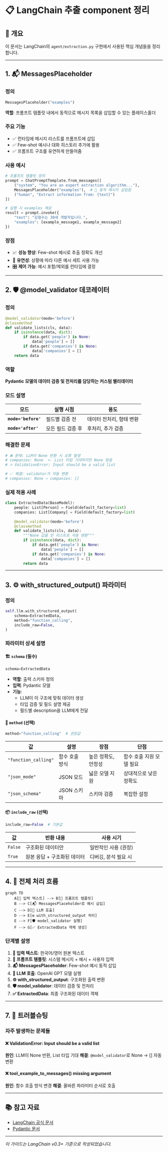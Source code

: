 # 📋 LangChain 추출 component 정리


## 🚀 개요

이 문서는 LangChain의 `agent/extraction.py` 구현에서 사용된 핵심 개념들을 정리합니다. 

---

## 1. 📬 MessagesPlaceholder

### 정의
```python
MessagesPlaceholder("examples")
```

**역할**: 프롬프트 템플릿 내에서 동적으로 메시지 목록을 삽입할 수 있는 플레이스홀더

### 주요 기능
- ✅ 런타임에 메시지 리스트를 프롬프트에 삽입
- ✅ Few-shot 예시나 대화 히스토리 추가에 활용
- ✅ 프롬프트 구조를 유연하게 만들어줌

### 사용 예시
```python
# 프롬프트 템플릿 정의
prompt = ChatPromptTemplate.from_messages([
    ("system", "You are an expert extraction algorithm..."),
    MessagesPlaceholder("examples"),  # 🎯 동적 메시지 삽입점
    ("human", "Extract information from: {text}")
])

# 실행 시 examples 제공
result = prompt.invoke({
    "text": "김철수는 30세 개발자입니다.", 
    "examples": [example_message1, example_message2]
})
```

### 장점
- 📈 **성능 향상**: Few-shot 예시로 추출 정확도 개선
- 🔄 **유연성**: 상황에 따라 다른 예시 세트 사용 가능
- 🎛️ **제어 가능**: 예시 포함/제외를 런타임에 결정

---

## 2. 🛡️ @model_validator 데코레이터

### 정의
```python
@model_validator(mode='before')
@classmethod
def validate_lists(cls, data):
    if isinstance(data, dict):
        if data.get('people') is None:
            data['people'] = []
        if data.get('companies') is None:
            data['companies'] = []
    return data
```

### 역할
**Pydantic 모델의 데이터 검증 및 전처리를 담당하는 커스텀 밸리데이터**

### 모드 설명
| 모드 | 실행 시점 | 용도 |
|------|----------|------|
| **`mode='before'`** | 필드별 검증 전 | 데이터 전처리, 형태 변환 |
| **`mode='after'`** | 모든 필드 검증 후 | 후처리, 추가 검증 |

### 해결한 문제
```python
# ❌ 문제: LLM이 None 반환 시 오류 발생
# companies: None  <- List 타입 기대하지만 None 받음
# 🔥 ValidationError: Input should be a valid list

# ✅ 해결: validator가 자동 변환
# companies: None → companies: []
```

### 실제 적용 사례
```python
class ExtractedData(BaseModel):
    people: List[Person] = Field(default_factory=list)
    companies: List[Company] = Field(default_factory=list)
    
    @model_validator(mode='before')
    @classmethod
    def validate_lists(cls, data):
        """None 값을 빈 리스트로 자동 변환"""
        if isinstance(data, dict):
            if data.get('people') is None:
                data['people'] = []
            if data.get('companies') is None:
                data['companies'] = []
        return data
```

---

## 3. ⚙️ with_structured_output() 파라미터

### 정의
```python
self.llm.with_structured_output(
    schema=ExtractedData,
    method="function_calling",
    include_raw=False,
)
```

### 파라미터 상세 설명

#### 🏗️ `schema` (필수)
```python
schema=ExtractedData
```
- **역할**: 출력 스키마 정의
- **입력**: Pydantic 모델
- **기능**: 
  - LLM이 이 구조에 맞춰 데이터 생성
  - 타입 검증 및 필드 설명 제공
  - 필드별 description을 LLM에게 전달

#### 🔧 `method` (선택)
```python
method="function_calling"  # 권장값
```

| 값 | 설명 | 장점 | 단점 |
|---|------|------|------|
| `"function_calling"` | 함수 호출 방식 | 높은 정확도, 안정성 | 함수 호출 지원 모델 필요 |
| `"json_mode"` | JSON 모드 | 넓은 모델 지원 | 상대적으로 낮은 정확도 |
| `"json_schema"` | JSON 스키마 | 스키마 검증 | 복잡한 설정 |

#### 📦 `include_raw` (선택)
```python
include_raw=False  # 기본값
```

| 값 | 반환 내용 | 사용 시기 |
|---|----------|----------|
| `False` | 구조화된 데이터만 | 일반적인 사용 (권장) |
| `True` | 원본 응답 + 구조화된 데이터 | 디버깅, 분석 필요 시 |

---

## 4. 🔄 전체 처리 흐름

```mermaid
graph TD
    A[📝 입력 텍스트] --> B[🎯 프롬프트 템플릿]
    B --> C[📬 MessagesPlaceholder로 예시 삽입]
    C --> D[🤖 LLM 호출]
    D --> E[⚙️ with_structured_output 처리]
    E --> F[🛡️ model_validator 실행]
    F --> G[✅ ExtractedData 객체 생성]
```

### 단계별 설명

1. **📝 입력 텍스트**: 한국어/영어 원본 텍스트
2. **🎯 프롬프트 템플릿**: 시스템 메시지 + 예시 + 사용자 입력
3. **📬 MessagesPlaceholder**: Few-shot 예시 동적 삽입
4. **🤖 LLM 호출**: OpenAI GPT 모델 실행
5. **⚙️ with_structured_output**: 구조화된 출력 변환
6. **🛡️ model_validator**: 데이터 검증 및 전처리
7. **✅ ExtractedData**: 최종 구조화된 데이터 객체

---

## 7. 🔧 트러블슈팅

### 자주 발생하는 문제들

#### ❌ ValidationError: Input should be a valid list
**원인**: LLM이 None 반환, List 타입 기대
**해결**: `@model_validator`로 None → [] 자동 변환

#### ❌ tool_example_to_messages() missing argument
**원인**: 함수 호출 방식 변경
**해결**: 올바른 파라미터 순서로 호출

---

## 📚 참고 자료

- [LangChain 공식 문서](https://python.langchain.com/docs/tutorials/extraction/)
- [Pydantic 문서](https://docs.pydantic.dev/)

---

*이 가이드는 LangChain v0.3+ 기준으로 작성되었습니다.* 